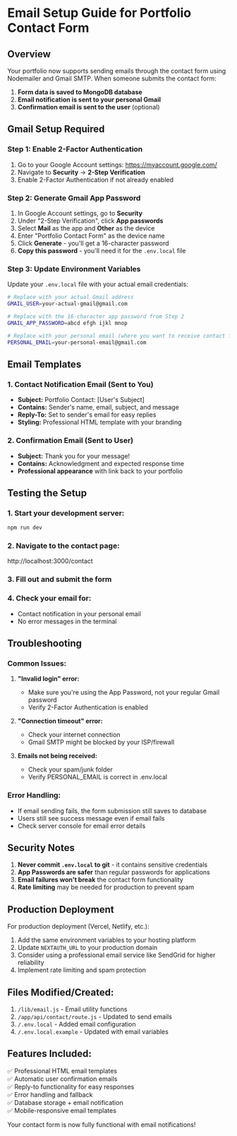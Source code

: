 # Email Setup Guide for Portfolio Contact Form

## Overview
Your portfolio now supports sending emails through the contact form using Nodemailer and Gmail SMTP. When someone submits the contact form:

1. **Form data is saved to MongoDB database**
2. **Email notification is sent to your personal Gmail**
3. **Confirmation email is sent to the user** (optional)

## Gmail Setup Required

### Step 1: Enable 2-Factor Authentication
1. Go to your Google Account settings: https://myaccount.google.com/
2. Navigate to **Security** → **2-Step Verification**
3. Enable 2-Factor Authentication if not already enabled

### Step 2: Generate Gmail App Password
1. In Google Account settings, go to **Security**
2. Under "2-Step Verification", click **App passwords**
3. Select **Mail** as the app and **Other** as the device
4. Enter "Portfolio Contact Form" as the device name
5. Click **Generate** - you'll get a 16-character password
6. **Copy this password** - you'll need it for the `.env.local` file

### Step 3: Update Environment Variables
Update your `.env.local` file with your actual email credentials:

```bash
# Replace with your actual Gmail address
GMAIL_USER=your-actual-gmail@gmail.com

# Replace with the 16-character app password from Step 2
GMAIL_APP_PASSWORD=abcd efgh ijkl mnop

# Replace with your personal email (where you want to receive contact forms)
PERSONAL_EMAIL=your-personal-email@gmail.com
```

## Email Templates

### 1. Contact Notification Email (Sent to You)
- **Subject:** Portfolio Contact: [User's Subject]
- **Contains:** Sender's name, email, subject, and message
- **Reply-To:** Set to sender's email for easy replies
- **Styling:** Professional HTML template with your branding

### 2. Confirmation Email (Sent to User)
- **Subject:** Thank you for your message!
- **Contains:** Acknowledgment and expected response time
- **Professional appearance** with link back to your portfolio

## Testing the Setup

### 1. Start your development server:
```bash
npm run dev
```

### 2. Navigate to the contact page:
http://localhost:3000/contact

### 3. Fill out and submit the form

### 4. Check your email for:
- Contact notification in your personal email
- No error messages in the terminal

## Troubleshooting

### Common Issues:

1. **"Invalid login" error:**
   - Make sure you're using the App Password, not your regular Gmail password
   - Verify 2-Factor Authentication is enabled

2. **"Connection timeout" error:**
   - Check your internet connection
   - Gmail SMTP might be blocked by your ISP/firewall

3. **Emails not being received:**
   - Check your spam/junk folder
   - Verify PERSONAL_EMAIL is correct in .env.local

### Error Handling:
- If email sending fails, the form submission still saves to database
- Users still see success message even if email fails
- Check server console for email error details

## Security Notes

1. **Never commit `.env.local` to git** - it contains sensitive credentials
2. **App Passwords are safer** than regular passwords for applications
3. **Email failures won't break** the contact form functionality
4. **Rate limiting** may be needed for production to prevent spam

## Production Deployment

For production deployment (Vercel, Netlify, etc.):

1. Add the same environment variables to your hosting platform
2. Update `NEXTAUTH_URL` to your production domain
3. Consider using a professional email service like SendGrid for higher reliability
4. Implement rate limiting and spam protection

## Files Modified/Created:

1. `/lib/email.js` - Email utility functions
2. `/app/api/contact/route.js` - Updated to send emails
3. `/.env.local` - Added email configuration
4. `/.env.local.example` - Updated with email variables

## Features Included:

✅ Professional HTML email templates  
✅ Automatic user confirmation emails  
✅ Reply-to functionality for easy responses  
✅ Error handling and fallback  
✅ Database storage + email notification  
✅ Mobile-responsive email templates  

Your contact form is now fully functional with email notifications!
